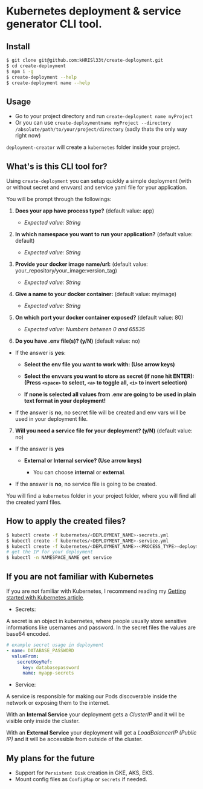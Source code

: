 # Kubernetes deployment & service generator CLI tool.

## Install

```sh
$ git clone git@github.com:kHRISl33t/create-deployment.git
$ cd create-deployment
$ npm i -g
$ create-deployment --help
$ create-deployment name --help
```

## Usage

- Go to your project directory and run `create-deployment name myProject`
- Or you can use `create-deploymentname myProject --directory /absolute/path/to/your/project/directory`
(sadly thats the only way right now)

`deployment-creator` will create a `kubernetes` folder inside your project.

## What's is this CLI tool for?

Using `create-deployment` you can setup quickly a simple deployment (with or without secret and envvars) and service yaml file for your application.

You will be prompt through the followings:

1. **Does your app have process type?** (default value: app)

    - *Expected value: String*

2. **In which namespace you want to run your application?** (default value: default)

    - *Expected value: String*

3. **Provide your docker image name/url:** (default value: your_repository/your_image:version_tag)

    - *Expected value: String*

4. **Give a name to your docker container:** (default value: myimage)

    - *Expected value: String*

5. **On which port your docker container exposed?** (default value: 80)

    - *Expected value: Numbers between 0 and 65535*

6. **Do you have .env file(s)? (y/N)** (default value: no)

  - If the answer is **yes**:

    - **Select the env file you want to work with: (Use arrow keys)**

    - **Select the envvars you want to store as secret (if none hit ENTER): (Press `<space>` to select, `<a>` to toggle all, `<i>` to invert selection)**

    - **If none is selected all values from .env are going to be used in plain text format in your deployment!**

  - If the answer is **no**, no secret file will be created and env vars will be used in your deployment file.

7. **Will you need a service file for your deployment? (y/N)** (default value: no)

  - If the answer is **yes**

    - **External or Internal service? (Use arrow keys)**

      - You can choose **internal** or **external**.

  - If the answer is **no**, no service file is going to be created.

You will find a `kubernetes` folder in your project folder, where you will find all the created yaml files.

## How to apply the created files?

```sh
$ kubectl create -f kubernetes/<DEPLOYMENT_NAME>-secrets.yml
$ kubectl create -f kubernetes/<DEPLOYMENT_NAME>-service.yml
$ kubectl create -f kubernetes/<DEPLOYMENT_NAME>-<PROCESS_TYPE>-deployment.yml
# get the IP for your deployment
$ kubectl -n NAMESPACE_NAME get service 
```

## If you are not familiar with Kubernetes

If you are not familiar with Kubernetes, I recommend reading my [Getting started with Kubernetes article](https://blog.risingstack.com/what-is-kubernetes-how-to-get-started/).

- Secrets:

A secret is an object in kubernetes, where people usually store sensitive informations like usernames and password. In the secret files the values are base64 encoded.

```yaml
# example secret usage in deployment
- name: DATABASE_PASSWORD
  valueFrom:
    secretKeyRef:
      key: databasepassword
      name: myapp-secrets
```

- Service:

A service is responsible for making our Pods discoverable inside the network or exposing them to the internet.

With an **Internal Service** your deployment gets a *ClusterIP* and it will be visible only inside the cluster.

With an **External Service** your deployment will get a *LoadBalancerIP (Public IP)* and it will be accessible from outside of the cluster.

## My plans for the future

- Support for `Persistent Disk` creation in GKE, AKS, EKS.
- Mount config files as `ConfigMap` or `secrets` if needed.










